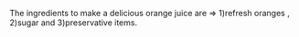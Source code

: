 The ingredients to make a delicious orange juice are 
                          =>
                          1)refresh oranges ,
                          2)sugar and 
                          3)preservative items.